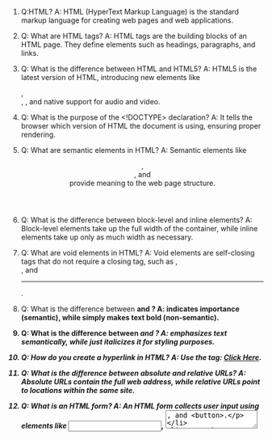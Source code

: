 1.  Q:HTML?
   A: HTML (HyperText Markup Language) is the standard markup language for creating web pages and web applications.

2. Q: What are HTML tags?
   A: HTML tags are the building blocks of an HTML page. They define elements such as headings, paragraphs, and links.

3. Q: What is the difference between HTML and HTML5?
   A: HTML5 is the latest version of HTML, introducing new elements like <article>, <section>, <canvas>, and native support for audio and video.

4. Q: What is the purpose of the <!DOCTYPE> declaration?
   A: It tells the browser which version of HTML the document is using, ensuring proper rendering.

5. Q: What are semantic elements in HTML?
   A: Semantic elements like <header>, <footer>, and <article> provide meaning to the web page structure.

6. Q: What is the difference between block-level and inline elements?
   A: Block-level elements take up the full width of the container, while inline elements take up only as much width as necessary.

7. Q: What are void elements in HTML?
   A: Void elements are self-closing tags that do not require a closing tag, such as <img>, <br>, and <hr>.

8. Q: What is the difference between <strong> and <b>?
   A: <strong> indicates importance (semantic), while <b> simply makes text bold (non-semantic).

9. Q: What is the difference between <em> and <i>?
   A: <em> emphasizes text semantically, while <i> just italicizes it for styling purposes.

10. Q: How do you create a hyperlink in HTML?
    A: Use the <a> tag: <a href="https://example.com">Click Here</a>.

11. Q: What is the difference between absolute and relative URLs?
    A: Absolute URLs contain the full web address, while relative URLs point to locations within the same site.

12. Q: What is an HTML form?
    A: An HTML form collects user input using elements like <input>, <textarea>, and <button>.

13. Q: What are the different input types in HTML forms?
    A: Text, password, email, number, radio, checkbox, submit, file, etc.

14. Q: What is the purpose of the <fieldset> and <legend> elements?
    A: They group related form fields together for better accessibility and structure.

15. Q: How do you create a dropdown list in HTML?
    A: Use the <select> element with <option> tags.

16. Q: What is the difference between <button> and <input type="submit">?
    A: <button> allows richer content like images and icons, while <input type="submit"> is simpler.

17. Q: How do you embed an image in HTML?
    A: Use the <img> tag: <img src="image.jpg" alt="Description">

18. Q: How do you create a table in HTML?
    A: Use the <table> tag along with <tr> (row), <td> (data), and <th> (header).

19. Q: What is the purpose of the <caption> tag in tables?
    A: It provides a title or description for a table.

20. Q: How do you merge table cells in HTML?
    A: Use rowspan (merge rows) and colspan (merge columns).

21. Q: What is the <iframe> tag used for?
    A: It embeds another HTML page or content within the current page.

22. Q: What is the difference between <div> and <span>?
    A: <div> is a block-level container, while <span> is an inline container.

23. Q: How do you create an ordered and unordered list in HTML?
    A: Use <ol> for ordered lists and <ul> for unordered lists with <li> items.

24. Q: What is the <meta> tag used for?
    A: It provides metadata such as character encoding, viewport settings, and descriptions for SEO.

25. Q: How do you add comments in HTML?
    A: Use <!-- This is a comment -->.

26. Q: What is the purpose of the <script> tag?
    A: It embeds or links JavaScript code into an HTML document.

27. Q: What is the difference between <noscript> and <script>?
    A: <noscript> provides fallback content for users who disable JavaScript.

28. Q: What is the purpose of the <link> tag?
    A: It links external stylesheets and other resources.

29. Q: What is the difference between <head> and <body> sections in HTML?
    A: <head> contains metadata and links to resources, while <body> contains visible content.

30. Q: What are data attributes in HTML5?
    A: They store custom data within elements using attributes like data-value="123".

31. Q: What is the <picture> element used for?
    A: It provides multiple image sources for responsive design.

32. Q: What is lazy loading in HTML?
    A: It defers loading of images and iframes using loading="lazy" for performance.

33. Q: How do you make an element draggable in HTML5?
    A: Use the draggable attribute: <div draggable="true">Drag me</div>.

34. Q: What is the purpose of the <progress> and <meter> elements?
    A: They represent progress bars and measurement scales.

35. Q: How do you include an audio file in HTML?
    A: Use the <audio> tag: <audio controls><source src="audio.mp3" type="audio/mpeg"></audio>.

36. Q: How do you embed a video in HTML?
    A: Use the <video> tag: <video controls><source src="video.mp4" type="video/mp4"></video>.

37. Q: What is the difference between localStorage and sessionStorage?
    A: localStorage persists data until cleared, while sessionStorage clears when the session ends.

38. Q: What is the purpose of the <base> tag?
    A: It defines a base URL for relative links in an HTML document.

39. Q: How do you create an email link in HTML?
    A: Use the mailto scheme: <a href="mailto:email@example.com">Email Me</a>.

40. Q: What is the <address> tag used for?
    A: It defines contact details for an author or organization.

41. Q: How do you make a phone number clickable?
    A: Use the tel scheme: <a href="tel:+123456789">Call Us</a>.

42. Q: What is the difference between synchronous and asynchronous scripts in HTML?
    A: Synchronous scripts block page rendering, while asynchronous scripts load independently.

43. Q: What is the difference between defer and async attributes in <script>?
    A: async loads scripts asynchronously, while defer waits until HTML parsing is complete.

44. Q: What is the <wbr> tag in HTML?
    A: It suggests line break opportunities within long words.

45. Q: What is the purpose of the <kbd> tag?
    A: It represents keyboard input for better accessibility.

46. Q: What is the <mark> tag used for?
    A: It highlights text, usually for search results.

47. Q: How do you create an HTML document with minimal setup?
    A: Use <!DOCTYPE html>, <html>, <head>, <title>, and <body> tags.

48. Q: What is the <samp> tag used for?
    A: It represents sample output from a computer program.

49. Q: What is the <bdi> tag?
    A: It isolates text direction in bidirectional text contexts.

50. Q: What is the <time> tag used for?
    A: It represents dates and times in a machine-readable format.
